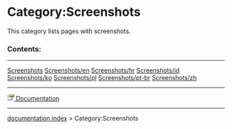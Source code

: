 # Category:Screenshots
This category lists pages with screenshots.

### Contents:

  --------------------------------------------------- --------------------------------------------- ---------------------------------------------
  [Screenshots](Screenshots.md)               [Screenshots/en](Screenshots/en.md)   [Screenshots/hr](Screenshots/hr.md)
  [Screenshots/id](Screenshots/id.md)         [Screenshots/ko](Screenshots/ko.md)   [Screenshots/pl](Screenshots/pl.md)
  [Screenshots/pt-br](Screenshots/pt-br.md)   [Screenshots/zh](Screenshots/zh.md)   
  --------------------------------------------------- --------------------------------------------- ---------------------------------------------

[<img src="images/Property.png" style="width:16px"> Documentation](Category_Documentation.md)

---
[documentation index](../README.md) > Category:Screenshots
